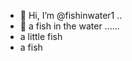 - 👋 Hi, I’m @fishinwater1 ..
- 👋 a fish in the water ......
- a little fish
- a fish
<!---
fishinwater1/fishinwater1 is a ✨ special ✨ repository because its `README.md` (this file) appears on your GitHub profile.
You can click the Preview link to take a look at your changes.
--->
